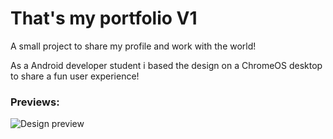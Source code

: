 # That's my portfolio V1

A small project to share my profile and work with the world!


As a Android developer student i based the design on a ChromeOS desktop to share a fun user experience!

### Previews:
![Design preview](./images/Captura%20de%20tela%20de%202022-12-20%2014-31-03.png)